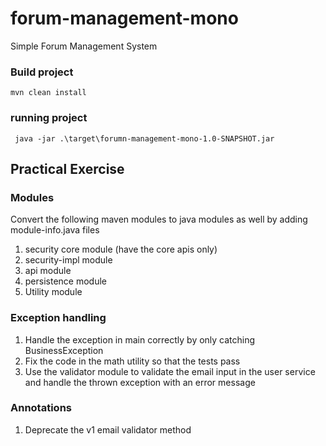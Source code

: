 # forum-management-mono
Simple Forum Management System

### Build project
```
mvn clean install
```

### running project
```
 java -jar .\target\forumn-management-mono-1.0-SNAPSHOT.jar
```

## Practical Exercise 
### Modules
Convert the following maven modules to java modules as well by adding module-info.java files

1. security core module (have the core apis only)
2. security-impl module
3. api module
4. persistence module
5. Utility module


### Exception handling
1. Handle the exception in main correctly by only catching BusinessException
2. Fix the code in the math utility so that the tests pass
3. Use the validator module to validate the email input in the user service and handle the thrown exception with an error message

### Annotations
1. Deprecate the v1 email validator method